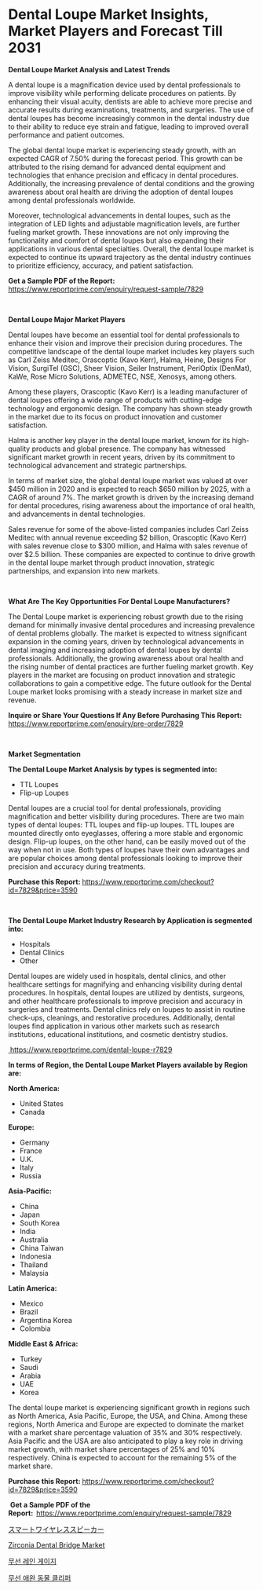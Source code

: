 <p><h1>Dental Loupe Market Insights, Market Players and Forecast Till 2031</h1></p><p><strong>Dental Loupe Market Analysis and Latest Trends</strong></p>
<p><p>A dental loupe is a magnification device used by dental professionals to improve visibility while performing delicate procedures on patients. By enhancing their visual acuity, dentists are able to achieve more precise and accurate results during examinations, treatments, and surgeries. The use of dental loupes has become increasingly common in the dental industry due to their ability to reduce eye strain and fatigue, leading to improved overall performance and patient outcomes.</p><p>The global dental loupe market is experiencing steady growth, with an expected CAGR of 7.50% during the forecast period. This growth can be attributed to the rising demand for advanced dental equipment and technologies that enhance precision and efficacy in dental procedures. Additionally, the increasing prevalence of dental conditions and the growing awareness about oral health are driving the adoption of dental loupes among dental professionals worldwide.</p><p>Moreover, technological advancements in dental loupes, such as the integration of LED lights and adjustable magnification levels, are further fueling market growth. These innovations are not only improving the functionality and comfort of dental loupes but also expanding their applications in various dental specialties. Overall, the dental loupe market is expected to continue its upward trajectory as the dental industry continues to prioritize efficiency, accuracy, and patient satisfaction.</p></p>
<p><strong>Get a Sample PDF of the Report:&nbsp;</strong> <a href="https://www.reportprime.com/enquiry/request-sample/7829">https://www.reportprime.com/enquiry/request-sample/7829</a></p>
<p>&nbsp;</p>
<p><strong>Dental Loupe Major Market Players</strong></p>
<p><p>Dental loupes have become an essential tool for dental professionals to enhance their vision and improve their precision during procedures. The competitive landscape of the dental loupe market includes key players such as Carl Zeiss Meditec, Orascoptic (Kavo Kerr), Halma, Heine, Designs For Vision, SurgiTel (GSC), Sheer Vision, Seiler Instrument, PeriOptix (DenMat), KaWe, Rose Micro Solutions, ADMETEC, NSE, Xenosys, among others.</p><p>Among these players, Orascoptic (Kavo Kerr) is a leading manufacturer of dental loupes offering a wide range of products with cutting-edge technology and ergonomic design. The company has shown steady growth in the market due to its focus on product innovation and customer satisfaction.</p><p>Halma is another key player in the dental loupe market, known for its high-quality products and global presence. The company has witnessed significant market growth in recent years, driven by its commitment to technological advancement and strategic partnerships.</p><p>In terms of market size, the global dental loupe market was valued at over $450 million in 2020 and is expected to reach $650 million by 2025, with a CAGR of around 7%. The market growth is driven by the increasing demand for dental procedures, rising awareness about the importance of oral health, and advancements in dental technologies.</p><p>Sales revenue for some of the above-listed companies includes Carl Zeiss Meditec with annual revenue exceeding $2 billion, Orascoptic (Kavo Kerr) with sales revenue close to $300 million, and Halma with sales revenue of over $2.5 billion. These companies are expected to continue to drive growth in the dental loupe market through product innovation, strategic partnerships, and expansion into new markets.</p></p>
<p>&nbsp;</p>
<p><strong>What Are The Key Opportunities For Dental Loupe Manufacturers?</strong></p>
<p><p>The Dental Loupe market is experiencing robust growth due to the rising demand for minimally invasive dental procedures and increasing prevalence of dental problems globally. The market is expected to witness significant expansion in the coming years, driven by technological advancements in dental imaging and increasing adoption of dental loupes by dental professionals. Additionally, the growing awareness about oral health and the rising number of dental practices are further fueling market growth. Key players in the market are focusing on product innovation and strategic collaborations to gain a competitive edge. The future outlook for the Dental Loupe market looks promising with a steady increase in market size and revenue.</p></p>
<p><strong>Inquire or Share Your Questions If Any Before Purchasing This Report:</strong> <a href="https://www.reportprime.com/enquiry/pre-order/7829">https://www.reportprime.com/enquiry/pre-order/7829</a></p>
<p>&nbsp;</p>
<p><strong>Market Segmentation</strong></p>
<p><strong>The Dental Loupe Market Analysis by types is segmented into:</strong></p>
<p><ul><li>TTL Loupes</li><li>Flip-up Loupes</li></ul></p>
<p><p>Dental loupes are a crucial tool for dental professionals, providing magnification and better visibility during procedures. There are two main types of dental loupes: TTL loupes and flip-up loupes. TTL loupes are mounted directly onto eyeglasses, offering a more stable and ergonomic design. Flip-up loupes, on the other hand, can be easily moved out of the way when not in use. Both types of loupes have their own advantages and are popular choices among dental professionals looking to improve their precision and accuracy during treatments.</p></p>
<p><strong>Purchase this Report:&nbsp;</strong><a href="https://www.reportprime.com/checkout?id=7829&price=3590">https://www.reportprime.com/checkout?id=7829&price=3590</a></p>
<p>&nbsp;</p>
<p><strong>The Dental Loupe Market Industry Research by Application is segmented into:</strong></p>
<p><ul><li>Hospitals</li><li>Dental Clinics</li><li>Other</li></ul></p>
<p><p>Dental loupes are widely used in hospitals, dental clinics, and other healthcare settings for magnifying and enhancing visibility during dental procedures. In hospitals, dental loupes are utilized by dentists, surgeons, and other healthcare professionals to improve precision and accuracy in surgeries and treatments. Dental clinics rely on loupes to assist in routine check-ups, cleanings, and restorative procedures. Additionally, dental loupes find application in various other markets such as research institutions, educational institutions, and cosmetic dentistry studios.</p></p>
<p><a href="https://www.reportprime.com/dental-loupe-r7829">&nbsp;https://www.reportprime.com/dental-loupe-r7829</a></p>
<p><strong>In terms of Region, the Dental Loupe Market Players available by Region are:</strong></p>
<p>
    <p> <strong> North America: </strong>
        <ul>
            <li>United States</li>
            <li>Canada</li>
        </ul>
        </p> 
    <p> <strong> Europe: </strong>
        <ul>
            <li>Germany</li>
            <li>France</li>
            <li>U.K.</li>
            <li>Italy</li>
            <li>Russia</li>
        </ul>
        </p> 
    <p> <strong> Asia-Pacific: </strong>
        <ul>
            <li>China</li>
            <li>Japan</li>
            <li>South Korea</li>
            <li>India</li>
            <li>Australia</li>
            <li>China Taiwan</li>
            <li>Indonesia</li>
            <li>Thailand</li>
            <li>Malaysia</li>
        </ul>
        </p> 
    <p> <strong> Latin America: </strong>
        <ul>
            <li>Mexico</li>
            <li>Brazil</li>
            <li>Argentina Korea</li>
            <li>Colombia</li>
        </ul>
        </p> 
    <p> <strong> Middle East & Africa: </strong>
        <ul>
            <li>Turkey</li>
            <li>Saudi</li>
            <li>Arabia</li>
            <li>UAE</li>
            <li>Korea</li>
        </ul>
    </p>
    </p>
<p><p>The dental loupe market is experiencing significant growth in regions such as North America, Asia Pacific, Europe, the USA, and China. Among these regions, North America and Europe are expected to dominate the market with a market share percentage valuation of 35% and 30% respectively. Asia Pacific and the USA are also anticipated to play a key role in driving market growth, with market share percentages of 25% and 10% respectively. China is expected to account for the remaining 5% of the market share.</p></p>
<p><strong>Purchase this Report: </strong><a href="https://www.reportprime.com/checkout?id=7829&price=3590">https://www.reportprime.com/checkout?id=7829&price=3590</a></p>
<p>&nbsp;<strong>Get a Sample PDF of the Report:&nbsp;&nbsp;</strong><a href="https://www.reportprime.com/enquiry/request-sample/7829">https://www.reportprime.com/enquiry/request-sample/7829</a></p>
<p><strong></strong></p>
<p><p><a href="https://github.com/MacyOrn/Market-Research-Report-List-1/blob/main/749219876789.md">スマートワイヤレススピーカー</a></p><p><a href="https://github.com/KeeganBarrows2023/Market-Research-Report-List-1/blob/main/zirconia-dental-bridge-market.md">Zirconia Dental Bridge Market</a></p><p><a href="https://github.com/iansanftyord09878/Market-Research-Report-List-1/blob/main/556050072639.md">무선 레인 게이지</a></p><p><a href="https://github.com/TitusBoyer1/Market-Research-Report-List-1/blob/main/292944072640.md">무선 애완 동물 클리퍼</a></p></p>
